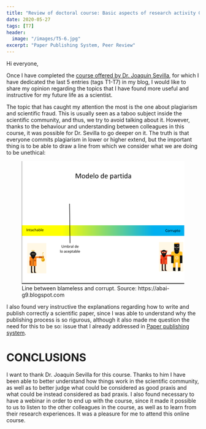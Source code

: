 ```yaml
---
title: "Review of doctoral course: Basic aspects of research activity G9"
date: 2020-05-27
tags: [T7]
header:
  image: "/images/T5-6.jpg"
excerpt: "Paper Publishing System, Peer Review"
---
```

Hi everyone,

Once I have completed the [course offered by Dr. Joaquin Sevilla](https://abai-g9.blogspot.com), for which I have dedicated the last 5 entries (tags T1-T7) in my blog, I would like to share my opinion regarding the topics that I have found more useful and instructive for my future life as a scientist. 

The topic that has caught my attention the most is the one about plagiarism and scientific fraud. This is usually seen as a taboo subject inside the scientific community, and thus, we try to avoid talking about it. However, thanks to the behaviour and understanding between colleagues in this course, it was possible for Dr. Sevilla to go deeper on it. The truth is that everyone commits plagiarism in lower or higher extend, but the important thing is to be able to draw a line from which we consider what we are doing to be unethical:

<figure>
  <img src="/images/image_sevilla.png" alt="Line between blameless and corrupt.">
  <figcaption>Line between blameless and corrupt. Source: https://abai-g9.blogspot.com </figcaption>
</figure>

I also found very instructive the explanations regarding how to write and publish correctly a scientific paper, since I was able to understand why the publishing process is so rigurous, although it also made me question the need for this to be so: issue that I already addressed in [Paper publishing system](https://garciand.github.io/paper_publishing_system/).

# CONCLUSIONS

I want to thank Dr. Joaquin Sevilla for this course. Thanks to him I have been able to better understand how things work in the scientific community, as well as to better judge what could be considered as good praxis and what could be instead considered as bad praxis. I also found necessary to have a webinar in order to end up with the course, since it made it possible to us to listen to the other colleagues in the course, as well as to learn from their research experiences. It was a pleasure for me to attend this online course.

<script src="https://utteranc.es/client.js"
        repo="garciand/garciand.github.io"
        issue-term="pathname"
        theme="github-light"
        crossorigin="anonymous"
        async>
</script>